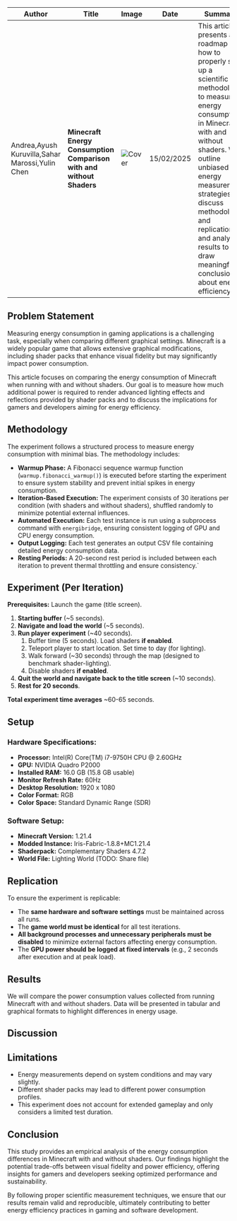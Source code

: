 | Author | Title | Image | Date | Summary |
|--------|-------|-------|------|---------|
| Andrea,Ayush Kuruvilla,Sahar Marossi,Yulin Chen | **Minecraft Energy Consumption Comparison with and without Shaders** | ![Cover](../img/p1_measuring_software/gX_template/cover.png) | 15/02/2025 | This article presents a roadmap on how to properly set up a scientific methodology to measure energy consumption in Minecraft with and without shaders. We outline unbiased energy measurement strategies, discuss methodology and replication, and analyze results to draw meaningful conclusions about energy efficiency. |



## Problem Statement

Measuring energy consumption in gaming applications is a challenging task, especially when comparing different graphical settings. Minecraft is a widely popular game that allows extensive graphical modifications, including shader packs that enhance visual fidelity but may significantly impact power consumption. 

This article focuses on comparing the energy consumption of Minecraft when running with and without shaders. Our goal is to measure how much additional power is required to render advanced lighting effects and reflections provided by shader packs and to discuss the implications for gamers and developers aiming for energy efficiency.

## Methodology

The experiment follows a structured process to measure energy consumption with minimal bias. The methodology includes:

- **Warmup Phase:** A Fibonacci sequence warmup function (`warmup.fibonacci_warmup()`) is executed before starting the experiment to ensure system stability and prevent initial spikes in energy consumption.
- **Iteration-Based Execution:** The experiment consists of 30 iterations per condition (with shaders and without shaders), shuffled randomly to minimize potential external influences.
- **Automated Execution:** Each test instance is run using a subprocess command with `energibridge`, ensuring consistent logging of GPU and CPU energy consumption.
- **Output Logging:** Each test generates an output CSV file containing detailed energy consumption data.
- **Resting Periods:** A 20-second rest period is included between each iteration to prevent thermal throttling and ensure consistency.`

## Experiment (Per Iteration)


**Prerequisites:** Launch the game (title screen).

1. **Starting buffer** (~5 seconds).
2. **Navigate and load the world** (~5 seconds).
3. **Run player experiment** (~40 seconds).
   1. Buffer time (5 seconds). Load shaders **if enabled**.
   2. Teleport player to start location. Set time to day (for lighting).
   3. Walk forward (~30 seconds) through the map (designed to benchmark shader-lighting).
   4. Disable shaders **if enabled**.
4. **Quit the world and navigate back to the title screen** (~10 seconds).
5. **Rest for 20 seconds**.

**Total experiment time averages** ~60-65 seconds.

## Setup

### Hardware Specifications:
- **Processor:** Intel(R) Core(TM) i7-9750H CPU @ 2.60GHz
- **GPU:** NVIDIA Quadro P2000
- **Installed RAM:** 16.0 GB (15.8 GB usable)
- **Monitor Refresh Rate:** 60Hz
- **Desktop Resolution:** 1920 x 1080
- **Color Format:** RGB
- **Color Space:** Standard Dynamic Range (SDR)

### Software Setup:
- **Minecraft Version:** 1.21.4
- **Modded Instance:** Iris-Fabric-1.8.8+MC1.21.4
- **Shaderpack:** Complementary Shaders 4.7.2
- **World File:** Lighting World (TODO: Share file)

## Replication

To ensure the experiment is replicable:
- The **same hardware and software settings** must be maintained across all runs.
- The **game world must be identical** for all test iterations.
- **All background processes and unnecessary peripherals must be disabled** to minimize external factors affecting energy consumption.
- The **GPU power should be logged at fixed intervals** (e.g., 2 seconds after execution and at peak load).

## Results

We will compare the power consumption values collected from running Minecraft with and without shaders. Data will be presented in tabular and graphical formats to highlight differences in energy usage.

## Discussion

## Limitations

- Energy measurements depend on system conditions and may vary slightly.
- Different shader packs may lead to different power consumption profiles.
- This experiment does not account for extended gameplay and only considers a limited test duration.

## Conclusion

This study provides an empirical analysis of the energy consumption differences in Minecraft with and without shaders. Our findings highlight the potential trade-offs between visual fidelity and power efficiency, offering insights for gamers and developers seeking optimized performance and sustainability.

By following proper scientific measurement techniques, we ensure that our results remain valid and reproducible, ultimately contributing to better energy efficiency practices in gaming and software development.

